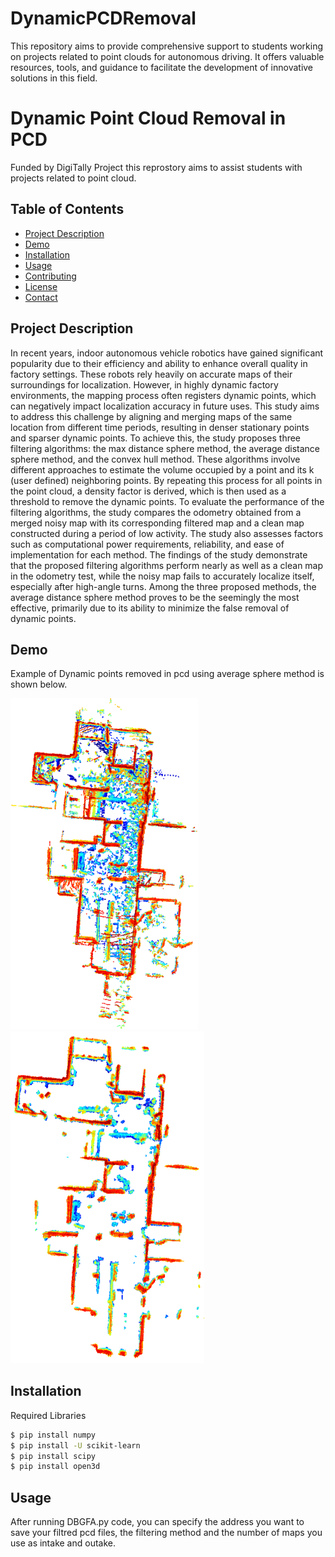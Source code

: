 # DynamicPCDRemoval
This repository aims to provide comprehensive support to students working on projects related to point clouds for autonomous driving. It offers valuable resources, tools, and guidance to facilitate the development of innovative solutions in this field. 

# Dynamic Point Cloud Removal in PCD

Funded by DigiTally Project this reprostory aims to assist students with projects related to point cloud. 

## Table of Contents

- [Project Description](#project-description)
- [Demo](#demo)
- [Installation](#installation)
- [Usage](#usage)
- [Contributing](#contributing)
- [License](#license)
- [Contact](#contact)

## Project Description

In recent years, indoor autonomous vehicle robotics have gained significant
popularity due to their efficiency and ability to enhance overall quality in factory
settings. These robots rely heavily on accurate maps of their surroundings for
localization. However, in highly dynamic factory environments, the mapping process
often registers dynamic points, which can negatively impact localization accuracy
in future uses. This study aims to address this challenge by aligning and merging
maps of the same location from different time periods, resulting in denser stationary
points and sparser dynamic points. To achieve this, the study proposes three filtering
algorithms: the max distance sphere method, the average distance sphere method, and
the convex hull method. These algorithms involve different approaches to estimate the
volume occupied by a point and its k (user defined) neighboring points. By repeating
this process for all points in the point cloud, a density factor is derived, which is then
used as a threshold to remove the dynamic points. To evaluate the performance of
the filtering algorithms, the study compares the odometry obtained from a merged
noisy map with its corresponding filtered map and a clean map constructed during a
period of low activity. The study also assesses factors such as computational power
requirements, reliability, and ease of implementation for each method. The findings of
the study demonstrate that the proposed filtering algorithms perform nearly as well as
a clean map in the odometry test, while the noisy map fails to accurately localize itself,
especially after high-angle turns. Among the three proposed methods, the average
distance sphere method proves to be the seemingly the most effective, primarily due to
its ability to minimize the false removal of dynamic points. 

## Demo

Example of Dynamic points removed in pcd using average sphere method is shown below.

<div>
  <img src="md1.png" alt="Dynamic Map" width="300"/>
  <img src="mf1.png" alt="Filtered" width="310"/>
</div>

## Installation

Required Libraries

```bash
$ pip install numpy
$ pip install -U scikit-learn
$ pip install scipy
$ pip install open3d 
```

## Usage  

After running DBGFA.py code, you can specify the address you want to save your filtred pcd files, the filtering method and the number of maps you use as intake and outake. 


